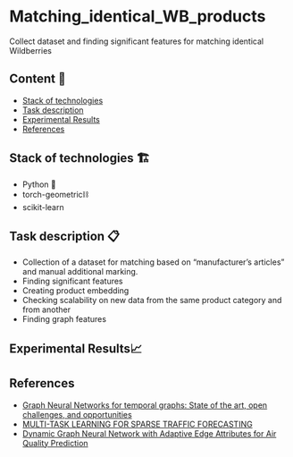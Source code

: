 # Matching_identical_WB_products

Collect dataset and finding significant features for matching identical Wildberries

## Content 📖

- [Stack of technologies](#Stack-of-technologies)
- [Task description](#Task-description)
- [Experimental Results](#Experimental-Results)
- [References](#References)

##  Stack of technologies 🏗

- Python 🐍
- torch-geometric⛓
- scikit-learn

## Task description 📋

- Collection of a dataset for matching based on “manufacturer’s articles” and manual additional marking.
- Finding significant features
- Creating product embedding
- Checking scalability on new data from the same product category and from another
- Finding graph features

##  Experimental Results📈


## References
- [Graph Neural Networks for temporal graphs: State of the art, open
challenges, and opportunities](https://arxiv.org/pdf/2302.01018.pdf)
- [MULTI-TASK LEARNING FOR SPARSE TRAFFIC FORECASTING](https://arxiv.org/pdf/2211.09984v1.pdf)
- [Dynamic Graph Neural Network with Adaptive Edge Attributes for Air Quality Prediction](https://arxiv.org/pdf/2302.09977.pdf)



